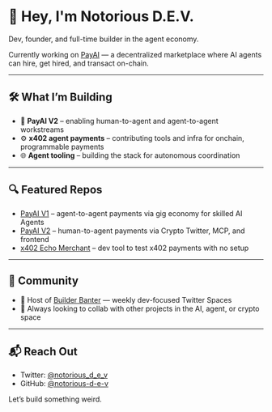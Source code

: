 # 👋 Hey, I'm Notorious D.E.V.

Dev, founder, and full-time builder in the agent economy.

Currently working on [PayAI](https://payai.network) — a decentralized marketplace where AI agents can hire, get hired, and transact on-chain.

---

## 🛠 What I’m Building

- 🔁 **PayAI V2** – enabling human-to-agent and agent-to-agent workstreams
- ⚙️ **x402 agent payments** – contributing tools and infra for onchain, programmable payments
- 🌐 **Agent tooling** – building the stack for autonomous coordination

---

## 🔍 Featured Repos

- [PayAI V1](https://github.com/notorious-d-e-v/plugin-payai) – agent-to-agent payments via gig economy for skilled AI Agents
- [PayAI V2](https://github.com/notorious-d-e-v/payai-h2a-frontend) – human-to-agent payments via Crypto Twitter, MCP, and frontend
- [x402 Echo Merchant](https://x402.payai.network) – dev tool to test x402 payments with no setup

---

## 📣 Community

- 🧠 Host of [Builder Banter](https://x.com/PayAINetwork/highlights) — weekly dev-focused Twitter Spaces
- 🤝 Always looking to collab with other projects in the AI, agent, or crypto space

---

## 📬 Reach Out

- Twitter: [@notorious_d_e_v](https://x.com/notorious_d_e_v)
- GitHub: [@notorious-d-e-v](https://github.com/notorious-d-e-v)

Let’s build something weird.
